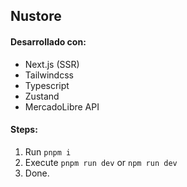 ## Nustore

#### Desarrollado con:
  - Next.js (SSR)
  - Tailwindcss
  - Typescript
  - Zustand
  - MercadoLibre API

#### Steps:
1. Run ```pnpm i```
2. Execute ```pnpm run dev``` or ```npm run dev```
3. Done.
